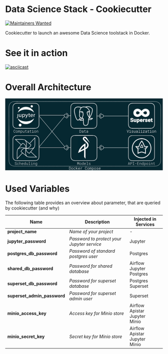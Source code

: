 # Data Science Stack - Cookiecutter
[![Maintainers Wanted](https://img.shields.io/badge/maintainers-wanted-red.svg)](https://github.com/pickhardt/maintainers-wanted)

Cookiecutter to launch an awesome Data Science toolstack in Docker.

# See it in action
[![asciicast](https://asciinema.org/a/CcZ9duIdP0pBfZWxw5Nt1tFVZ.png)](https://asciinema.org/a/CcZ9duIdP0pBfZWxw5Nt1tFVZ)

# Overall Architecture
![architecture](./architecture.png)

# Used Variables
The following table provides an overview about parameter, that are queried by cookiecutter (and why)

| Name | Description | Injected in Services |
| --- | --- | --- | 
| **project_name** | *Name of your project* | - |
| **jupyter_password** | *Password to protect your Jupyter service* | Jupyter |
| **postgres_db_password** | *Password of standard postgres user* | Postgres |
| **shared_db_password** | *Password for shared database* | Airflow<br>Jupyter<br>Postgres |
| **superset_db_password** | *Password for superset database* | Postgres<br>Superset |
| **superset_admin_password** | *Password for superset admin user* | Superset |
| **minio_access_key** | *Access key for Minio store* | Airflow<br>Apistar<br>Jupyter<br>Minio |
| **minio_secret_key** | *Secret key for Minio store* | Airflow<br>Apistar<br>Jupyter<br>Minio |
